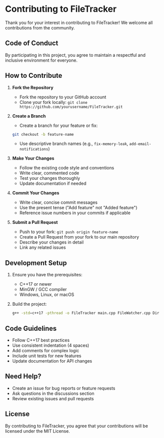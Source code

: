 # Contributing to FileTracker

Thank you for your interest in contributing to FileTracker! We welcome all contributions from the community.

## Code of Conduct

By participating in this project, you agree to maintain a respectful and inclusive environment for everyone.

## How to Contribute

1. **Fork the Repository**
   * Fork the repository to your GitHub account
   * Clone your fork locally: `git clone https://github.com/yourusername/FileTracker.git`

2. **Create a Branch**
   * Create a branch for your feature or fix:
   ```bash
   git checkout -b feature-name
   ```
   * Use descriptive branch names (e.g., `fix-memory-leak`, `add-email-notifications`)

3. **Make Your Changes**
   * Follow the existing code style and conventions
   * Write clear, commented code
   * Test your changes thoroughly
   * Update documentation if needed

4. **Commit Your Changes**
   * Write clear, concise commit messages
   * Use the present tense ("Add feature" not "Added feature")
   * Reference issue numbers in your commits if applicable

5. **Submit a Pull Request**
   * Push to your fork: `git push origin feature-name`
   * Create a Pull Request from your fork to our main repository
   * Describe your changes in detail
   * Link any related issues

## Development Setup

1. Ensure you have the prerequisites:
   * C++17 or newer
   * MinGW / GCC compiler
   * Windows, Linux, or macOS

2. Build the project:
   ```bash
   g++ -std=c++17 -pthread -o FileTracker main.cpp FileWatcher.cpp DirectorySnapshot.cpp ChangeDetector.cpp Logger.cpp CommandProcessor.cpp
   ```

## Code Guidelines

* Follow C++17 best practices
* Use consistent indentation (4 spaces)
* Add comments for complex logic
* Include unit tests for new features
* Update documentation for API changes

## Need Help?

* Create an issue for bug reports or feature requests
* Ask questions in the discussions section
* Review existing issues and pull requests

## License

By contributing to FileTracker, you agree that your contributions will be licensed under the MIT License.
